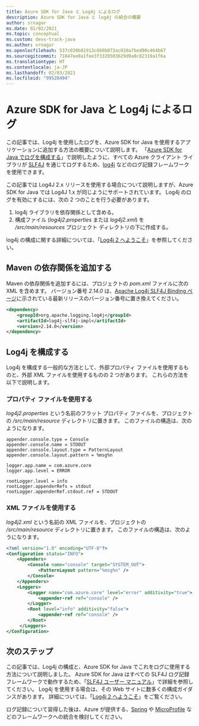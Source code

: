 ```yaml
---
title: Azure SDK for Java と Log4j によるログ
description: Azure SDK for Java と log4j の統合の概要
author: srnagar
ms.date: 02/02/2021
ms.topic: conceptual
ms.custom: devx-track-java
ms.author: srnagar
ms.openlocfilehash: 537c030b81913c660b873ac028a7bed90c464b67
ms.sourcegitcommit: 71847ee0a1fee3f3320503629d9a8c82319a1f6a
ms.translationtype: HT
ms.contentlocale: ja-JP
ms.lasthandoff: 02/03/2021
ms.locfileid: "99528494"
---
```

# <a name="log-with-the-azure-sdk-for-java-and-log4j"></a>Azure SDK for Java と Log4j によるログ

この記事では、Log4j を使用したログを、Azure SDK for Java を使用するアプリケーションに追加する方法の概要について説明します。 「[Azure SDK for Java でログを構成する](logging-overview.md)」で説明したように、すべての Azure クライアント ライブラリが [SLF4J](http://www.slf4j.org/) を通じてログするため、[log4j](https://logging.apache.org/log4j/2.x/) などのログ記録フレームワークを使用できます。

この記事では Log4J 2.x リリースを使用する場合について説明しますが、Azure SDK for Java では Log4J 1.x が同じようにサポートされています。 Log4j のログを有効にするには、次の 2 つのことを行う必要があります。

1. log4j ライブラリを依存関係として含める。
2. 構成ファイル (*log4j2.properties* または *log4j2.xml*) を */src/main/resources* プロジェクト ディレクトリの下に作成する。

log4j の構成に関する詳細については、「[Log4j 2 へようこそ](https://logging.apache.org/log4j/2.x/manual/index.html)」を参照してください。

## <a name="add-the-maven-dependency"></a>Maven の依存関係を追加する

Maven の依存関係を追加するには、プロジェクトの *pom.xml* ファイルに次の XML を含めます。 バージョン番号 *2.14.0* は、[Apache Log4j SLF4J Binding ページ](https://mvnrepository.com/artifact/org.apache.logging.log4j/log4j-slf4j-impl)に示されている最新リリースのバージョン番号に置き換えてください。

```xml
<dependency>
    <groupId>org.apache.logging.log4j</groupId>
    <artifactId>log4j-slf4j-impl</artifactId>
    <version>2.14.0</version>
</dependency>
```

## <a name="configuring-log4j"></a>Log4j を構成する

Log4j を構成する一般的な方法として、外部プロパティ ファイルを使用するものと、外部 XML ファイルを使用するものの 2 つがあります。 これらの方法を以下で説明します。

### <a name="using-a-property-file"></a>プロパティ ファイルを使用する

*log4j2.properties* という名前のフラット プロパティ ファイルを、プロジェクトの */src/main/resource* ディレクトリに置きます。 このファイルの構造は、次のようになります。

```properties
appender.console.type = Console
appender.console.name = STDOUT
appender.console.layout.type = PatternLayout
appender.console.layout.pattern = %msg%n

logger.app.name = com.azure.core
logger.app.level = ERROR

rootLogger.level = info
rootLogger.appenderRefs = stdout
rootLogger.appenderRef.stdout.ref = STDOUT
```

### <a name="using-an-xml-file"></a>XML ファイルを使用する

*log4j2.xml* という名前の XML ファイルを、プロジェクトの */src/main/resource* ディレクトリに置きます。 このファイルの構造は、次のようになります。

```xml
<?xml version="1.0" encoding="UTF-8"?>
<Configuration status="INFO">
    <Appenders>
        <Console name="console" target="SYSTEM_OUT">
            <PatternLayout pattern="%msg%n" />
        </Console>
    </Appenders>
    <Loggers>
        <Logger name="com.azure.core" level="error" additivity="true">
            <appender-ref ref="console" />
        </Logger>
        <Root level="info" additivity="false">
            <appender-ref ref="console" />
        </Root>
     </Loggers>
</Configuration>
```

## <a name="next-steps"></a>次のステップ

この記事では、Log4j の構成と、Azure SDK for Java でこれをログに使用する方法について説明しました。 Azure SDK for Java はすべての SLF4J ログ記録フレームワークで動作するため、「[SLF4J ユーザー マニュアル](http://www.slf4j.org/manual.html)」で詳細を参照してください。 Log4j を使用する場合は、その Web サイトに数多くの構成ガイダンスがあります。 詳細については、「[Log4j 2 へようこそ](https://logging.apache.org/log4j/2.x/manual/index.html)」をご覧ください。

ログ記録について習得した後は、Azure が提供する、[Spring](/azure/developer/java/spring-framework/spring-boot-starters-for-azure) や [MicroProfile](/azure/developer/java/eclipse-microprofile/) などのフレームワークへの統合を検討してください。
